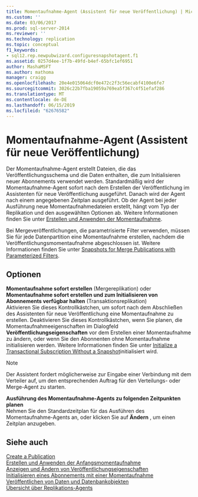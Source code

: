 ```yaml
---
title: Momentaufnahme-Agent (Assistent für neue Veröffentlichung) | Microsoft-Dokumentation
ms.custom: ''
ms.date: 03/06/2017
ms.prod: sql-server-2014
ms.reviewer: ''
ms.technology: replication
ms.topic: conceptual
f1_keywords:
- sql12.rep.newpubwizard.configuresnapshotagent.f1
ms.assetid: 0257d4ee-1f7b-49fd-b4ef-65bfc1ef6951
author: MashaMSFT
ms.author: mathoma
manager: craigg
ms.openlocfilehash: 20e4e015064dcf0e472c2f3c56ecabf4100e6fe7
ms.sourcegitcommit: 3026c22b7fba19059a769ea5f367c4f51efaf286
ms.translationtype: MT
ms.contentlocale: de-DE
ms.lasthandoff: 06/15/2019
ms.locfileid: "62676582"
---
```

# <a name="snapshot-agent-new-publication-wizard"></a>Momentaufnahme-Agent (Assistent für neue Veröffentlichung)
  Der Momentaufnahme-Agent erstellt Dateien, die das Veröffentlichungsschema und die Daten enthalten, die zum Initialisieren neuer Abonnements verwendet werden. Standardmäßig wird der Momentaufnahme-Agent sofort nach dem Erstellen der Veröffentlichung im Assistenten für neue Veröffentlichung ausgeführt. Danach wird der Agent nach einem angegebenen Zeitplan ausgeführt. Ob der Agent bei jeder Ausführung neue Momentaufnahmedateien erstellt, hängt vom Typ der Replikation und den ausgewählten Optionen ab. Weitere Informationen finden Sie unter [Erstellen und Anwenden der Momentaufnahme](create-and-apply-the-snapshot.md).  
  
 Bei Mergeveröffentlichungen, die parametrisierte Filter verwenden, müssen Sie für jede Datenpartition eine Momentaufnahme erstellen, nachdem die Veröffentlichungsmomentaufnahme abgeschlossen ist. Weitere Informationen finden Sie unter [Snapshots for Merge Publications with Parameterized Filters](snapshots-for-merge-publications-with-parameterized-filters.md).  
  
## <a name="options"></a>Optionen  
 **Momentaufnahme sofort erstellen** (Mergereplikation) oder **Momentaufnahme sofort erstellen und zum Initialisieren von Abonnements verfügbar halten** (Transaktionsreplikation)  
 Aktivieren Sie dieses Kontrollkästchen, um sofort nach dem Abschließen des Assistenten für neue Veröffentlichung eine Momentaufnahme zu erstellen. Deaktivieren Sie dieses Kontrollkästchen, wenn Sie planen, die Momentaufnahmeeigenschaften im Dialogfeld **Veröffentlichungseigenschaften** vor dem Erstellen einer Momentaufnahme zu ändern, oder wenn Sie den Abonnenten ohne Momentaufnahme initialisieren werden. Weitere Informationen finden Sie unter [Initialize a Transactional Subscription Without a Snapshot](initialize-a-transactional-subscription-without-a-snapshot.md)initialisiert wird.  
  
> [!NOTE]  
>  Der Assistent fordert möglicherweise zur Eingabe einer Verbindung mit dem Verteiler auf, um den entsprechenden Auftrag für den Verteilungs- oder Merge-Agent zu starten.  
  
 **Ausführung des Momentaufnahme-Agents zu folgenden Zeitpunkten planen**  
 Nehmen Sie den Standardzeitplan für das Ausführen des Momentaufnahme-Agents an, oder klicken Sie auf **Ändern** , um einen Zeitplan anzugeben.  
  
## <a name="see-also"></a>Siehe auch  
 [Create a Publication](publish/create-a-publication.md)   
 [Erstellen und Anwenden der Anfangsmomentaufnahme](create-and-apply-the-initial-snapshot.md)   
 [Anzeigen und Ändern von Veröffentlichungseigenschaften](publish/view-and-modify-publication-properties.md)   
 [Initialisieren eines Abonnements mit einer Momentaufnahme](initialize-a-subscription-with-a-snapshot.md)   
 [Veröffentlichen von Daten und Datenbankobjekten](publish/publish-data-and-database-objects.md)   
 [Übersicht über Replikations-Agents](agents/replication-agents-overview.md)  
  
  
